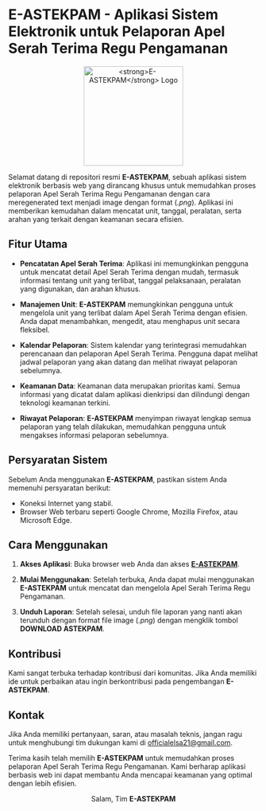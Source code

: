 # E-ASTEKPAM - Aplikasi Sistem Elektronik untuk Pelaporan Apel Serah Terima Regu Pengamanan

<p align="center">
  <img src="https://cdn.jsdelivr.net/gh/eliyantosarage/eliyantosarage.github.io@main/assets/github.svg" alt="<strong>E-ASTEKPAM</strong> Logo" width="200" height="200">
</p>

Selamat datang di repositori resmi <strong>E-ASTEKPAM</strong>, sebuah aplikasi sistem elektronik berbasis web yang dirancang khusus untuk memudahkan proses pelaporan Apel Serah Terima Regu Pengamanan dengan cara meregenerated text menjadi image dengan format (<i>.png</i>). Aplikasi ini memberikan kemudahan dalam mencatat unit, tanggal, peralatan, serta arahan yang terkait dengan keamanan secara efisien.

## Fitur Utama

- **Pencatatan Apel Serah Terima**: Aplikasi ini memungkinkan pengguna untuk mencatat detail Apel Serah Terima dengan mudah, termasuk informasi tentang unit yang terlibat, tanggal pelaksanaan, peralatan yang digunakan, dan arahan khusus.

- **Manajemen Unit**: <strong>E-ASTEKPAM</strong> memungkinkan pengguna untuk mengelola unit yang terlibat dalam Apel Serah Terima dengan efisien. Anda dapat menambahkan, mengedit, atau menghapus unit secara fleksibel.

- **Kalendar Pelaporan**: Sistem kalendar yang terintegrasi memudahkan perencanaan dan pelaporan Apel Serah Terima. Pengguna dapat melihat jadwal pelaporan yang akan datang dan melihat riwayat pelaporan sebelumnya.

- **Keamanan Data**: Keamanan data merupakan prioritas kami. Semua informasi yang dicatat dalam aplikasi dienkripsi dan dilindungi dengan teknologi keamanan terkini.

- **Riwayat Pelaporan**: <strong>E-ASTEKPAM</strong> menyimpan riwayat lengkap semua pelaporan yang telah dilakukan, memudahkan pengguna untuk mengakses informasi pelaporan sebelumnya.

## Persyaratan Sistem

Sebelum Anda menggunakan <strong>E-ASTEKPAM</strong>, pastikan sistem Anda memenuhi persyaratan berikut:

- Koneksi Internet yang stabil.
- Browser Web terbaru seperti Google Chrome, Mozilla Firefox, atau Microsoft Edge.

## Cara Menggunakan

1. **Akses Aplikasi**: Buka browser web Anda dan akses [<strong>E-ASTEKPAM</strong>](https://eliyantosarage.github.io/e-astekpam/).

2. **Mulai Menggunakan**: Setelah terbuka, Anda dapat mulai menggunakan <strong>E-ASTEKPAM</strong> untuk mencatat dan mengelola Apel Serah Terima Regu Pengamanan.

3. **Unduh Laporan**: Setelah selesai, unduh file laporan yang nanti akan terunduh dengan format file image (<i>.png</i>) dengan mengklik tombol <strong>DOWNLOAD ASTEKPAM</strong>.

## Kontribusi

Kami sangat terbuka terhadap kontribusi dari komunitas. Jika Anda memiliki ide untuk perbaikan atau ingin berkontribusi pada pengembangan <strong>E-ASTEKPAM</strong>.

## Kontak

Jika Anda memiliki pertanyaan, saran, atau masalah teknis, jangan ragu untuk menghubungi tim dukungan kami di [officialelsa21@gmail.com](mailto:officialelsa21@gmail.com).

Terima kasih telah memilih <strong>E-ASTEKPAM</strong> untuk memudahkan proses pelaporan Apel Serah Terima Regu Pengamanan. Kami berharap aplikasi berbasis web ini dapat membantu Anda mencapai keamanan yang optimal dengan lebih efisien.

<p align="center">
Salam,
Tim <strong>E-ASTEKPAM</strong>
</p>

